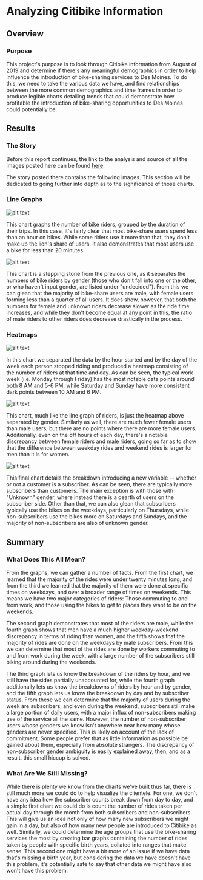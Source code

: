 # Analyzing Citibike Information

## Overview

### Purpose

This project's purpose is to look through Citibike information from August of 2019 and determine if there's any meaningful demographics in order to help influence the introduction of bike-sharing services to Des Moines. To do this, we need to take the various data we have, and find relationships between the more common demographics and time frames in order to produce legible charts detailing trends that could demonstrate how profitable the introduction of bike-sharing opportunities to Des Moines could potentially be.

## Results

### The Story
Before this report continues, the link to the analysis and source of all the images posted here can be found [here](https://public.tableau.com/views/CitibikeAnalysis_16205165166200/BikeDemographicStory).

The story posted there contains the following images. This section will be dedicated to going further into depth as to the significance of those charts.

### Line Graphs
![alt text](https://raw.githubusercontent.com/SirNancyTheNegative/Citibike_Analysis/main/Images/Citibike_Riders.png "")

This chart graphs the number of bike riders, grouped by the duration of their trips. In this case, it's fairly clear that most bike-share users spend less than an hour on bikes. While some riders use it more than that, they don't make up the lion's share of users. It also demonstrates that most users use a bike for less than 20 minutes.

![alt text](https://raw.githubusercontent.com/SirNancyTheNegative/Citibike_Analysis/main/Images/Citibike_Riders_By_Gender.png "")

This chart is a stepping stone from the previous one, as it separates the numbers of bike riders by gender (those who don't fall into one or the other, or who haven't input gender, are listed under "undecided"). From this we can glean that the majority of bike-share users are male, with female users forming less than a quarter of all users. It does show, however, that both the numbers for female and unknown riders decrease slower as the ride time increases, and while they don't become equal at any point in this, the ratio of male riders to other riders does decrease drastically in the process.

### Heatmaps
![alt text](https://raw.githubusercontent.com/SirNancyTheNegative/Citibike_Analysis/main/Images/Citibike_Riders_Heatmap.png "")

In this chart we separated the data by the hour started and by the day of the week each person stopped riding and produced a heatmap consisting of the number of riders at that time and day. As can be seen, the typical work week (i.e. Monday through Friday) has the most notable data points around both 8 AM and 5-6 PM, while Saturday and Sunday have more consistent dark points between 10 AM and 6 PM. 

![alt text](https://raw.githubusercontent.com/SirNancyTheNegative/Citibike_Analysis/main/Images/Citibike_RBG_Heatmap.png "")

This chart, much like the line graph of riders, is just the heatmap above separated by gender. Similarly as well, there are much fewer female users than male users, but there are no points where there are more female users. Additionally, even on the off hours of each day, there's a notable discrepancy between female riders and male riders, going so far as to show that the difference between weekday rides and weekend rides is larger for men than it is for women.

![alt text](https://raw.githubusercontent.com/SirNancyTheNegative/Citibike_Analysis/main/Images/Citibike_Subs_vs_Customers.png "")

This final chart details the breakdown introducing a new variable -- whether or not a customer is a subscriber. As can be seen, there are typically more subscribers than customers. The main exception is with those with "Unknown" gender, where instead there is a dearth of users on the subscriber side. Other than that, we can also glean that subscribers typically use the bikes on the weekdays, particularly on Thursdays, while non-subscribers use the bikes more on Saturdays and Sundays, and the majority of non-subscribers are also of unknown gender.

## Summary

### What Does This All Mean?
From the graphs, we can gather a number of facts. From the first chart, we learned that the majority of the rides were under twenty minutes long, and from the third we learned that the majority of them were done at specific times on weekdays, and over a broader range of times on weekends. This means we have two major categories of riders: Those commuting to and from work, and those using the bikes to get to places they want to be on the weekends.

The second graph demonstrates that most of the riders are male, while the fourth graph shows that men have a much higher weekday-weekend discrepancy in terms of riding than women, and the fifth shows that the majority of rides are done on the weekdays by male subscribers. From this we can determine that most of the rides are done by workers commuting to and from work during the week, with a large number of the subscribers still biking around during the weekends.

The third graph lets us know the breakdown of the riders by hour, and we still have the sides partially unaccounted for, while the fourth graph additionally lets us know the breakdowns of riders by hour and by gender, and the fifth graph lets us know the breakdown by day and by subscriber status. From these we can determine that the majority of users during the week are subscribers, and even during the weekend, subscribers still make a large portion of daily users, with a major influx of non-subscribers making use of the service all the same. However, the number of non-subscriber users whose genders we know isn't anywhere near how many whose genders are never specified. This is likely on account of the lack of commitment. Some people prefer that as little information as possible be gained about them, especially from absolute strangers. The discrepancy of non-subscriber gender ambiguity is easily explained away, then, and as a result, this small hiccup is solved.

### What Are We Still Missing?
While there is plenty we know from the charts we've built thus far, there is still much more we could do to help visualize the clientele. For one, we don't have any idea how the subscriber counts break down from day to day, and a simple first chart we could do is count the number of rides taken per actual day through the month from both subscribers and non-subscribers. This will give us an idea not only of how many new subscribers we might gain in a day, but also of how many new people are introduced to Citibike as well. Similarly, we could determine the age groups that use the bike-sharing services the most by creating bar graphs containing the number of rides taken by people with specific birth years, collated into ranges that make sense. This second one might have a bit more of an issue if we have data that's missing a birth year, but considering the data we have doesn't have this problem, it's potentially safe to say that other data we might have also won't have this problem.
